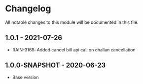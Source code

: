 # Changelog

All notable changes to this module will be documented in this file.

## 1.0.1 - 2021-07-26

- RAIN-3169: Added cancel bill api call on challan cancellation 

## 1.0.0-SNAPSHOT - 2020-06-23

- Base version
